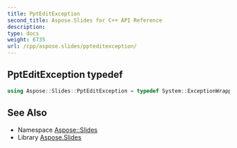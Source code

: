 ```yaml
---
title: PptEditException
second_title: Aspose.Slides for C++ API Reference
description: 
type: docs
weight: 6735
url: /cpp/aspose.slides/ppteditexception/
---
```

## PptEditException typedef




```cpp
using Aspose::Slides::PptEditException = typedef System::ExceptionWrapper<Details_PptEditException>
```

## See Also

* Namespace [Aspose::Slides](../)
* Library [Aspose.Slides](../../)